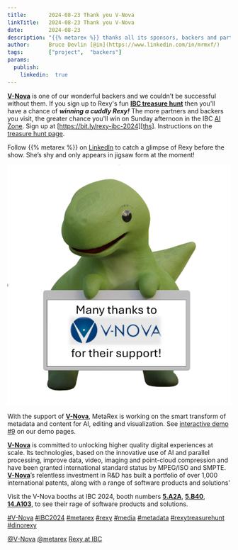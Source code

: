 ```yaml
---
title:       2024-08-23 Thank you V-Nova
linkTitle:   2024-08-23 Thank you V-Nova
date:        2024-08-23
description: "{{% metarex %}} thanks all its sponsors, backers and partners"
author:      Bruce Devlin [@in](https://www.linkedin.com/in/mrmxf/)
tags:        ["project",  "backers"]
params:
  publish:
    linkedin:  true
---
```


**[V-Nova][web]** is one of our wonderful backers and we couldn’t be successful
without them. If you sign up to Rexy's fun **[IBC treasure hunt][ths]** then
you'll have a chance of ***winning a cuddly Rexy!*** The more partners and
backers you visit, the greater chance you'll win on Sunday afternoon in the IBC
[AI Zone][rxydraw]. Sign up at [https://bit.ly/rexy-ibc-2024][ths].
Instructions on the [treasure hunt page][thp].

Follow {{% metarex %}} on [LinkedIn][limrx] to catch a glimpse of Rexy before
the show. She’s shy and only appears in jigsaw form at the moment!

<img class="ui centered bordered rounded image" src="featured-v-nova.png" alt="V-Nova">

With the support of **[V-Nova][web]**, MetaRex is working on the smart
transform of metadata and content for AI, editing and visualization.
See [interactive demo #9][dmo] on our demo pages.

**[V-Nova][web]** is committed to unlocking higher quality digital experiences
at scale. Its technologies, based on the innovative use of AI and parallel
processing, improve data, video, imaging and point-cloud compression and have
been granted international standard status by MPEG/ISO and SMPTE.
**[V-Nova][web]**’s relentless investment in R&D has built a portfolio of over
1,000 international patents, along with a range of software products and
solutions'

Visit the V-Nova booths at IBC 2024, booth numbers **[5.A2A]**, **[5.B40]**,
**[14.A103]**, to see their rage of software products and solutions.

[#V-Nova](https://www.linkedin.com/search/results/all/?keywords=%23v-nova)
[#IBC2024](https://www.linkedin.com/search/results/all/?keywords=%23IBC2024)
[#metarex](https://www.linkedin.com/search/results/all/?keywords=%23metarex)
[#rexy](https://www.linkedin.com/search/results/all/?keywords=%23rexy)
[#media](https://www.linkedin.com/search/results/all/?keywords=%23media)
[#metadata](https://www.linkedin.com/search/results/all/?keywords=%23metadata)
[#rexytreasurehunt](https://www.linkedin.com/search/results/all/?keywords=%23rexytreasurehunt)
[#dinorexy](https://www.linkedin.com/search/results/all/?keywords=%23dinorexy)

<i class="linkedin icon"></i>[@V-Nova](https://www.linkedin.com/company/v-nova-ltd-/)
<i class="linkedin icon"></i>[@metarex][limrx]
<i class="linkedin icon"></i>[Rexy at IBC][lirxy]

[web]:   https://www.v-nova.com/
[5.A2A]: https://ibc2024.mapyourshow.com/8_0/floorplan/?st=keyword&hallID=K&selectedBooth=5.A24
[5.B40]: https://ibc2024.mapyourshow.com/8_0/floorplan/?st=keyword&hallID=K&selectedBooth=5.A24
[14.A103]: https://ibc2024.mapyourshow.com/8_0/floorplan/?st=keyword&hallID=J&sv=V-NOVA&selectedBooth=14.AI03

[dmo]:     https://metarex.media/app/demos/
[limrx]:   https://uk.linkedin.com/company/metarex-media
[lirxy]:   https://www.linkedin.com/search/results/all/?keywords=%23ibc20024%20%23metarex%20%23rexy
[rxydraw]: https://ibc2024.mapyourshow.com/8_0/floorplan/?st=keyword&hallID=J&sv=V-NOVA&selectedBooth=14.AI03
[ths]:     https://bit.ly/rexy-ibc-2024
[thp]:     /project/treasure-hunt/
